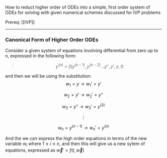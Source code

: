 How to reduct higher order of ODEs into a simple, first order system of ODEs for solving with given numerical schemes discussed for IVP problems 

Prereq: [[IVP]]

---

### **Canonical Form of Higher Order ODEs**


Consider a given system of equations involving differential from zero up to n, expressed in the following form: 

> $$y^{(n)} = f\left(y^{(n - 1)}, y^{(n - 2)}... y'', y', y, t\right)$$ 

and then we will be using the substitution: 
$$w_1 = y \rightarrow w_1' = y'$$

$$w_2 = y' \rightarrow w_2' = y''$$

$$w_3 = y''\rightarrow w_3' = y^{(3)}$$

$$\vdots$$

$$w_n = y^{(n - 1)} \rightarrow w_n' = y^{(n)}$$


And the we can express the high order equations in terms of the new variable $w_{i}$ where $1 \leq i \leq n$, and then this will give us a new sytem of equations, expressed as $\vec{w}' = f(t, \vec{w})$


